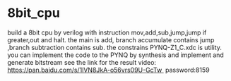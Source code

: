 # 8bit_cpu
build a 8bit cpu by verilog with instruction mov,add,sub,jump,jump if greater,out and halt.
the main is add,  branch accumulate contains jump ,branch subtraction contains sub.
the constrains PYNQ-Z1_C.xdc is utility. you can implement the code to the PYNQ by synthesis and implement and generate bitstream
see the link for the result video: https://pan.baidu.com/s/1lVN8JkA-o56vrs09U-GcTw  password:8159
